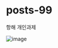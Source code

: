 # posts-99
항해 개인과제


![image](https://user-images.githubusercontent.com/90764424/182824885-6944e042-dfaa-4962-aba8-ecbb445ec229.png)
